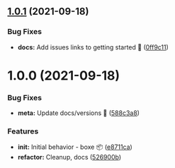 ## [1.0.1](https://github.com/faster-games/whiskey/compare/v1.0.0...v1.0.1) (2021-09-18)


### Bug Fixes

* **docs:** Add issues links to getting started 📝 ([0ff9c11](https://github.com/faster-games/whiskey/commit/0ff9c11df6413fdef745ee65c96f6a34ec349c36))

# 1.0.0 (2021-09-18)


### Bug Fixes

* **meta:** Update docs/versions 💪 ([588c3a8](https://github.com/faster-games/whiskey/commit/588c3a8eb9a203f37d8db28238f774fe23e28308))


### Features

* **init:** Initial behavior - boxe 📦 ([e8711ca](https://github.com/faster-games/whiskey/commit/e8711ca930ca83ddb0ece3c24728b830bfaa58e7))
* **refactor:** Cleanup, docs ([526900b](https://github.com/faster-games/whiskey/commit/526900b0211d216134bd805371b92ba86637c363))
